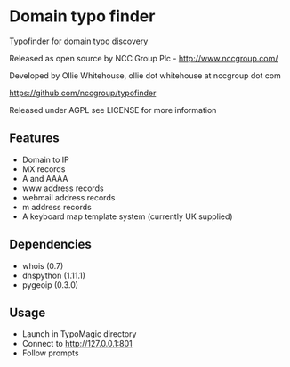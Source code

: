 Domain typo finder
======================

Typofinder for domain typo discovery

Released as open source by NCC Group Plc - http://www.nccgroup.com/

Developed by Ollie Whitehouse, ollie dot whitehouse at nccgroup dot com

https://github.com/nccgroup/typofinder

Released under AGPL see LICENSE for more information

Features
-------------
* Domain to IP
* MX records
* A and AAAA
* www address records
* webmail address records
* m address records
* A keyboard map template system (currently UK supplied)

Dependencies
-------------
* whois (0.7)
* dnspython (1.11.1)
* pygeoip (0.3.0)

Usage
-------------
* Launch in TypoMagic directory
* Connect to http://127.0.0.1:801
* Follow prompts